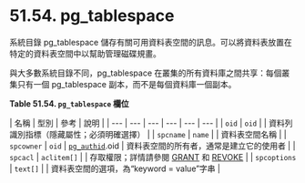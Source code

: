 # 51.54. pg\_tablespace

系統目錄 pg\_tablespace 儲存有關可用資料表空間的訊息。可以將資料表放置在特定的資料表空間中以幫助管理磁碟規畫。

與大多數系統目錄不同，pg\_tablespace 在叢集的所有資料庫之間共享：每個叢集只有一個 pg\_tablespace 副本，而不是每個資料庫一個副本。

**Table 51.54. `pg_tablespace` 欄位**

| 名稱 | 型別 | 參考 | 說明 |
| --- | --- | --- | --- | --- | --- |
| `oid` | `oid` |   | 資料列識別指標（隱藏屬性；必須明確選擇） |
| `spcname` | `name` |   | 資料表空間名稱 |
| `spcowner` | `oid` | [`pg_authid`](pg_authid.md).oid | 資料表空間的所有者，通常是建立它的使用者 |
| `spcacl` | `aclitem[]` |   | 存取權限；詳情請參閱 [GRANT](../../reference/sql-commands/grant.md) 和 [REVOKE](../../reference/sql-commands/revoke.md) |
| `spcoptions` | `text[]` |   | 資料表空間的選項，為“keyword = value”字串 |

